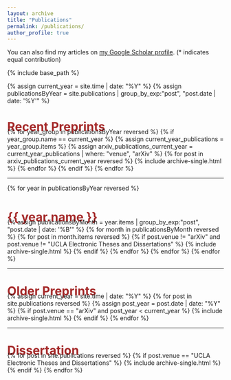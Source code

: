 ```yaml
---
layout: archive
title: "Publications"
permalink: /publications/
author_profile: true
---
```


<!-- {% if author.googlescholar %}
  You can also find my articles on <u><a href="{{author.googlescholar}}">my Google Scholar profile</a>.</u>
{% endif %} -->

You can also find my articles on <a href="https://scholar.google.com/citations?user=YCHJZOMAAAAJ&hl=en" target="_blank">my Google Scholar profile</a>. (* indicates equal contribution)

{% include base_path %}

{% assign current_year = site.time | date: "%Y" %}
{% assign publicationsByYear = site.publications | group_by_exp:"post", "post.date | date: '%Y'" %}

<h1 style="margin: 1.25em 0px -0.5em; padding: 0px; color: brown;">Recent Preprints</h1>
{% for year_group in publicationsByYear reversed %}
  {% if year_group.name == current_year %}
    {% assign current_year_publications = year_group.items %}
    {% assign arxiv_publications_current_year = current_year_publications | where: "venue", "arXiv" %}
    {% for post in arxiv_publications_current_year reversed %}
      {% include archive-single.html %}
    {% endfor %}
  {% endif %}
{% endfor %}

<hr>
{% for year in publicationsByYear reversed %}
  <h1 style="margin: 1.5em 0px -0.5em; padding: 0px; color: brown;">{{ year.name }}</h1>
  {% assign publicationsByMonth = year.items | group_by_exp:"post", "post.date | date: '%B'" %}
  {% for month in publicationsByMonth reversed %}
    {% for post in month.items reversed %}
      {% if post.venue != "arXiv" and post.venue != "UCLA Electronic Theses and Dissertations" %}
        {% include archive-single.html %}
      {% endif %}
    {% endfor %}
  {% endfor %}
{% endfor %}

<hr>
<h1 style="margin: 1.25em 0px -0.5em; padding: 0px; color: brown;">Older Preprints</h1>
{% assign current_year = site.time | date: "%Y" %}
{% for post in site.publications reversed %}
  {% assign post_year = post.date | date: "%Y" %}
  {% if post.venue == "arXiv" and post_year < current_year %}
    {% include archive-single.html %}
  {% endif %}
{% endfor %}

<hr>
<h1 style="margin: 1.25em 0px -0.5em; padding: 0px; color: brown;">Dissertation</h1>
{% for post in site.publications reversed %}
  {% if post.venue == "UCLA Electronic Theses and Dissertations" %}
    {% include archive-single.html %}
  {% endif %}
{% endfor %}

